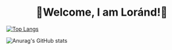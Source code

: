 <H1 style="text-align:center;">👋Welcome, I am Loránd!👋</H1>

[![Top Langs](https://github-readme-stats.vercel.app/api/top-langs/?username=KeLorand&layout=compact&count_private=true&theme=transparent)](https://github.com/anuraghazra/github-readme-stats)

![Anurag's GitHub stats](https://github-readme-stats.vercel.app/api?username=KeLorand&show_icons=true&count_private=true&theme=transparent)

